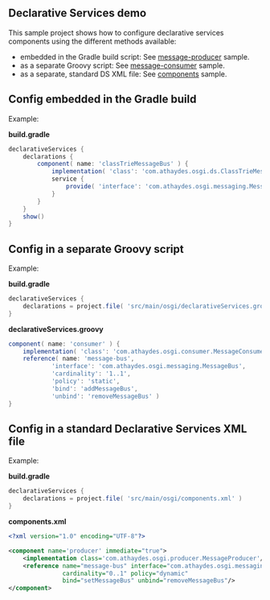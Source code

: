 ## Declarative Services demo

This sample project shows how to configure declarative services components using the different methods
available:

* embedded in the Gradle build script: See [message-producer](message-producer/build.gradle) sample. 
* as a separate Groovy script: See [message-consumer](message-consumer/build.gradle) sample. 
* as a separate, standard DS XML file: See [components](components/build.gradle) sample. 


## Config embedded in the Gradle build

Example:

**build.gradle**

```groovy
declarativeServices {
    declarations {
        component( name: 'classTrieMessageBus' ) {
            implementation( 'class': 'com.athaydes.osgi.ds.ClassTrieMessageBus' )
            service {
                provide( 'interface': 'com.athaydes.osgi.messaging.MessageBus' )
            }
        }
    }
    show()
}
```

## Config in a separate Groovy script

Example:

**build.gradle**

```groovy
declarativeServices {
    declarations = project.file( 'src/main/osgi/declarativeServices.groovy' )
}
```

**declarativeServices.groovy**

```groovy
component( name: 'consumer' ) {
    implementation( 'class': 'com.athaydes.osgi.consumer.MessageConsumer' )
    reference( name: 'message-bus',
            'interface': 'com.athaydes.osgi.messaging.MessageBus',
            'cardinality': '1..1',
            'policy': 'static',
            'bind': 'addMessageBus',
            'unbind': 'removeMessageBus' )
}
```

## Config in a standard Declarative Services XML file

Example:

**build.gradle**

```groovy
declarativeServices {
    declarations = project.file( 'src/main/osgi/components.xml' )
}
```

**components.xml**

```xml
<?xml version="1.0" encoding="UTF-8"?>

<component name='producer' immediate="true">
    <implementation class='com.athaydes.osgi.producer.MessageProducer'/>
    <reference name="message-bus" interface="com.athaydes.osgi.messaging.MessageBus"
               cardinality="0..1" policy="dynamic"
               bind="setMessageBus" unbind="removeMessageBus"/>
</component>
```
